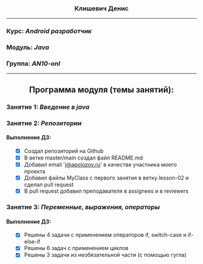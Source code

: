 ### <p align="center">Клишевич Денис</p>
____

### Курс: ___Android разработчик___
### Модуль: ___Java___
### Группа: ___AN10-onl___

____
## <p align="center">Программа модуля (темы занятий):</p>


### Занятие 1: ___Введение в java___
### Занятие 2: ___Репозитории___

<h4>Выполнение ДЗ:</h4>
<ol>

- [x] Создал репозиторий на Github
- [x] В ветке master/main создал файл README.md
- [x] Добавил email 'i@apolozov.ru' в качестве участника моего проекта
- [x] Добавил файлы MyClass с первого занятия в ветку lesson-02 и сделал pull request
- [x] В pull request добавил преподавателя в assignees и в reviewers

</ol>

### Занятие 3: ___Переменные, выражения, операторы___

<h4>Выполнение ДЗ:</h4>
<ol>

- [x] Решены 4 задачи с применением операторов if, switch-case и if-else-if
- [x] Решены 6 задач с применением циклов
- [x] Решены 3 задачи из необязательной части (с помощью гугла)

</ol>

